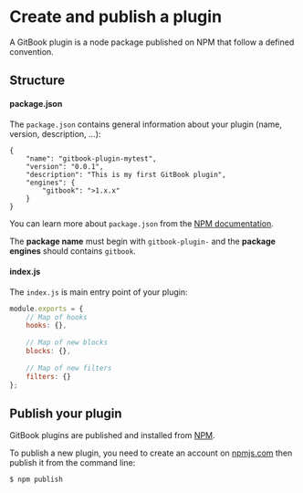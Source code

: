 # Create and publish a plugin

A GitBook plugin is a node package published on NPM that follow a defined convention.

## Structure

#### package.json

The `package.json` contains general information about your plugin (name, version, description, ...):

```
{
    "name": "gitbook-plugin-mytest",
    "version": "0.0.1",
    "description": "This is my first GitBook plugin",
    "engines": {
        "gitbook": ">1.x.x"
    }
}
```

You can learn more about `package.json` from the [NPM documentation](https://docs.npmjs.com/files/package.json).

The **package name** must begin with `gitbook-plugin-` and the **package engines** should contains `gitbook`.

#### index.js

The `index.js` is main entry point of your plugin:

```js
module.exports = {
    // Map of hooks
    hooks: {},
    
    // Map of new blocks
    blocks: {},
    
    // Map of new filters
    filters: {}
};
```

## Publish your plugin

GitBook plugins are published and installed from [NPM](https://www.npmjs.com).

To publish a new plugin, you need to create an account on [npmjs.com](https://www.npmjs.com) then publish it from the command line:

```
$ npm publish
```
